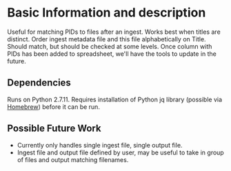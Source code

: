 # Basic Information and description

Useful for matching PIDs to files after an ingest. Works best when titles are distinct. Order ingest metadata file and this file alphabetically on Title. Should match, but should be checked at some levels. Once column with PIDs has been added to spreadsheet, we'll have the tools to update in the future.

## Dependencies

Runs on Python 2.7.11. Requires installation of Python jq library (possible via [Homebrew](http://brew.sh/)) before it can be run.

## Possible Future Work

- Currently only handles single ingest file, single output file.
- Ingest file and output file defined by user, may be useful to take in group of files and output matching filenames.
